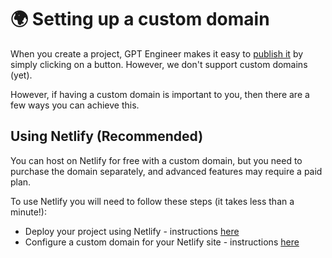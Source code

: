 # :earth_africa: Setting up a custom domain

When you create a project, GPT Engineer makes it easy to [publish it](../features/deploy.md) by simply clicking on a button. However, we don't support custom domains (yet). 

However, if having a custom domain is important to you, then there are a few ways you can achieve this.

## Using Netlify (Recommended)

You can host on Netlify for free with a custom domain, but you need to purchase the domain separately, and advanced features may require a paid plan.

To use Netlify you will need to follow these steps (it takes less than a minute!):
- Deploy your project using Netlify - instructions [here](https://www.netlify.com/blog/2016/09/29/a-step-by-step-guide-deploying-on-netlify/)
- Configure a custom domain for your Netlify site - instructions [here](https://docs.netlify.com/domains-https/custom-domains/#assign-a-domain-to-a-production-site)
